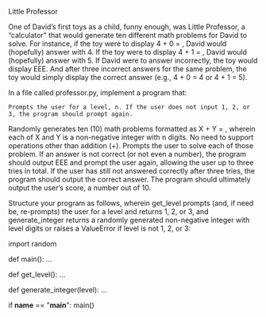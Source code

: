 Little Professor

One of David’s first toys as a child, funny enough, was Little Professor, a “calculator” that would generate ten different math problems for David to solve.
For instance, if the toy were to display 4 + 0 = , David would (hopefully) answer with 4. If the toy were to display 4 + 1 = , 
David would (hopefully) answer with 5. If David were to answer incorrectly, the toy would display EEE. 
And after three incorrect answers for the same problem, the toy would simply display the correct answer (e.g., 4 + 0 = 4 or 4 + 1 = 5).

In a file called professor.py, implement a program that:

    Prompts the user for a level, n. If the user does not input 1, 2, or 3, the program should prompt again.
Randomly generates ten (10) math problems formatted as X + Y = , wherein each of X and Y is a non-negative integer with n digits.
No need to support operations other than addition (+).
    Prompts the user to solve each of those problem. If an answer is not correct (or not even a number), 
    the program should output EEE and prompt the user again, allowing the user up to three tries in total. 
    If the user has still not answered correctly after three tries, the program should output the correct answer.
    The program should ultimately output the user’s score, a number out of 10.

Structure your program as follows, wherein get_level prompts (and, if need be, re-prompts) the user for a level and returns 1, 2, or 3,
and generate_integer returns a randomly generated non-negative integer with level digits or raises a ValueError if level is not 1, 2, or 3:

import random


def main():
    ...


def get_level():
    ...


def generate_integer(level):
    ...


if __name__ == "__main__":
    main()
